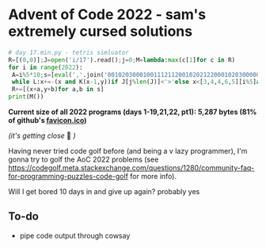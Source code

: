 # Advent of Code 2022 - sam's extremely cursed solutions

```python
# day 17.min.py - tetris simluator
R=[(0,0)];J=open('i/17').read();j=0;M=lambda:max(c[1]for c in R)
for i in range(2022):
 A=i%5*10;s=[eval(','.join('00102030001001112112001020212200010203000001101100'[r:r+2]))for r in range(A,A+10,2)];x=2;y=M()+4;K=lambda m,n:n and all((m+a,n+b)not in R for a,b in s);L=1
 while L:x+=-(x and K(x-1,y))if J[j%len(J)]<'>'else x<[3,4,4,6,5][i%5]and K(x+1,y);j+=1;L=K(x,y-1);y-=L
 R+=[(x+a,y+b)for a,b in s]
print(M())
```

**Current size of all 2022 programs (days 1-19,21,22, pt1): 5,287 bytes (81% of github's [favicon.ico](https:/github.com/favicon.ico))**

*(it's getting close* 😬 *)*

Having never tried code golf before (and being a v lazy programmer), I'm gonna try to golf the AoC 2022 problems (see <https://codegolf.meta.stackexchange.com/questions/1280/community-faq-for-programming-puzzles-code-golf> for more info).

Will I get bored 10 days in and give up again? probably yes

## To-do

- pipe code output through cowsay
